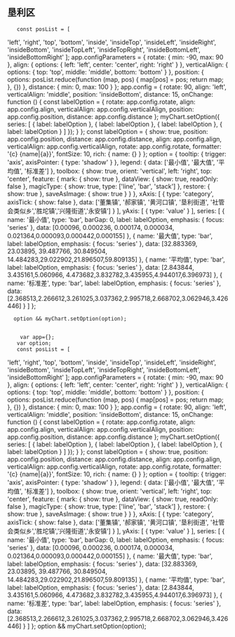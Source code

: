 ## 垦利区


       const posList = [
  'left',
  'right',
  'top',
  'bottom',
  'inside',
  'insideTop',
  'insideLeft',
  'insideRight',
  'insideBottom',
  'insideTopLeft',
  'insideTopRight',
  'insideBottomLeft',
  'insideBottomRight'
];
      app.configParameters = {
        rotate: {
          min: -90,
          max: 90
        },
        align: {
          options: {
            left: 'left',
            center: 'center',
            right: 'right'
          }
        },
        verticalAlign: {
          options: {
            top: 'top',
            middle: 'middle',
            bottom: 'bottom'
          }
        },
        position: {
          options: posList.reduce(function (map, pos) {
            map[pos] = pos;
            return map;
          }, {})
        },
        distance: {
          min: 0,
          max: 100
        }
      };
      app.config = {
        rotate: 90,
        align: 'left',
        verticalAlign: 'middle',
        position: 'insideBottom',
        distance: 15,
        onChange: function () {
          const labelOption = {
            rotate: app.config.rotate,
            align: app.config.align,
            verticalAlign: app.config.verticalAlign,
            position: app.config.position,
            distance: app.config.distance
          };
          myChart.setOption({
            series: [
              {
                label: labelOption
              },
              {
                label: labelOption
              },
              {
                label: labelOption
              },
              {
                label: labelOption
              }
            ]
          });
        }
      };
      const labelOption = {
        show: true,
        position: app.config.position,
        distance: app.config.distance,
        align: app.config.align,
        verticalAlign: app.config.verticalAlign,
        rotate: app.config.rotate,
        formatter: '{c}  {name|{a}}',
        fontSize: 10,
        rich: {
          name: {}
        }
      };
      option = {
        tooltip: {
          trigger: 'axis',
          axisPointer: {
            type: 'shadow'
          }
        },
        legend: {
          data: ['最小值', '最大值', '平均值', '标准差']
        },
        toolbox: {
          show: true,
          orient: 'vertical',
          left: 'right',
          top: 'center',
          feature: {
            mark: { show: true },
            dataView: { show: true, readOnly: false },
            magicType: { show: true, type: ['line', 'bar', 'stack'] },
            restore: { show: true },
            saveAsImage: { show: true }
          }
        },
        xAxis: [
          {
            type: 'category',
            axisTick: { show: false },
            data: ['董集镇', '郝家镇', '黄河口镇', '垦利街道', '社管会类似乡','胜坨镇','兴隆街道','永安镇']
          }
        ],
        yAxis: [
          {
            type: 'value'
          }
        ],
        series: [
          {
            name: '最小值',
            type: 'bar',
            barGap: 0,
            label: labelOption,
            emphasis: {
              focus: 'series'
            },
            data: [0.00096, 0.000236, 0.000174, 0.000034, 0.021364,0.000093,0.000442,0.000155]
          },
          {
            name: '最大值',
            type: 'bar',
            label: labelOption,
            emphasis: {
              focus: 'series'
            },
            data: [32.883369, 23.03895, 39.487766, 30.849504, 14.484283,29.022902,21.896507,59.809135]
          },
          {
            name: '平均值',
            type: 'bar',
            label: labelOption,
            emphasis: {
              focus: 'series'
            },
            data: [2.843844, 3.435161,5.060966, 4.473682,3.832782,3.435955,4.944017,6.396973]
          },
          {
            name: '标准差',
            type: 'bar',
            label: labelOption,
            emphasis: {
              focus: 'series'
            },
            data: [2.368513,2.266612,3.261025,3.037362,2.995718,2.668702,3.062946,3.426446]
          }
        ]
      };

      option && myChart.setOption(option);


        var app={};
       var option;
       const posList = [
  'left',
  'right',
  'top',
  'bottom',
  'inside',
  'insideTop',
  'insideLeft',
  'insideRight',
  'insideBottom',
  'insideTopLeft',
  'insideTopRight',
  'insideBottomLeft',
  'insideBottomRight'
];
      app.configParameters = {
        rotate: {
          min: -90,
          max: 90
        },
        align: {
          options: {
            left: 'left',
            center: 'center',
            right: 'right'
          }
        },
        verticalAlign: {
          options: {
            top: 'top',
            middle: 'middle',
            bottom: 'bottom'
          }
        },
        position: {
          options: posList.reduce(function (map, pos) {
            map[pos] = pos;
            return map;
          }, {})
        },
        distance: {
          min: 0,
          max: 100
        }
      };
      app.config = {
        rotate: 90,
        align: 'left',
        verticalAlign: 'middle',
        position: 'insideBottom',
        distance: 15,
        onChange: function () {
          const labelOption = {
            rotate: app.config.rotate,
            align: app.config.align,
            verticalAlign: app.config.verticalAlign,
            position: app.config.position,
            distance: app.config.distance
          };
          myChart.setOption({
            series: [
              {
                label: labelOption
              },
              {
                label: labelOption
              },
              {
                label: labelOption
              },
              {
                label: labelOption
              }
            ]
          });
        }
      };
      const labelOption = {
        show: true,
        position: app.config.position,
        distance: app.config.distance,
        align: app.config.align,
        verticalAlign: app.config.verticalAlign,
        rotate: app.config.rotate,
        formatter: '{c}  {name|{a}}',
        fontSize: 10,
        rich: {
          name: {}
        }
      };
      option = {
        tooltip: {
          trigger: 'axis',
          axisPointer: {
            type: 'shadow'
          }
        },
        legend: {
          data: ['最小值', '最大值', '平均值', '标准差']
        },
        toolbox: {
          show: true,
          orient: 'vertical',
          left: 'right',
          top: 'center',
          feature: {
            mark: { show: true },
            dataView: { show: true, readOnly: false },
            magicType: { show: true, type: ['line', 'bar', 'stack'] },
            restore: { show: true },
            saveAsImage: { show: true }
          }
        },
        xAxis: [
          {
            type: 'category',
            axisTick: { show: false },
            data: ['董集镇', '郝家镇', '黄河口镇', '垦利街道', '社管会类似乡','胜坨镇','兴隆街道','永安镇']
          }
        ],
        yAxis: [
          {
            type: 'value'
          }
        ],
        series: [
          {
            name: '最小值',
            type: 'bar',
            barGap: 0,
            label: labelOption,
            emphasis: {
              focus: 'series'
            },
            data: [0.00096, 0.000236, 0.000174, 0.000034, 0.021364,0.000093,0.000442,0.000155]
          },
          {
            name: '最大值',
            type: 'bar',
            label: labelOption,
            emphasis: {
              focus: 'series'
            },
            data: [32.883369, 23.03895, 39.487766, 30.849504, 14.484283,29.022902,21.896507,59.809135]
          },
          {
            name: '平均值',
            type: 'bar',
            label: labelOption,
            emphasis: {
              focus: 'series'
            },
            data: [2.843844, 3.435161,5.060966, 4.473682,3.832782,3.435955,4.944017,6.396973]
          },
          {
            name: '标准差',
            type: 'bar',
            label: labelOption,
            emphasis: {
              focus: 'series'
            },
            data: [2.368513,2.266612,3.261025,3.037362,2.995718,2.668702,3.062946,3.426446]
          }
        ]
      };
      option && myChart.setOption(option);